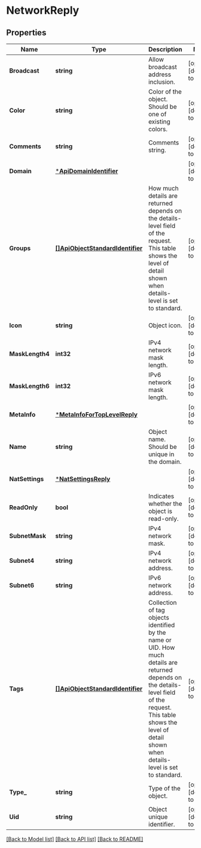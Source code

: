 # NetworkReply

## Properties
Name | Type | Description | Notes
------------ | ------------- | ------------- | -------------
**Broadcast** | **string** | Allow broadcast address inclusion. | [optional] [default to null]
**Color** | **string** | Color of the object. Should be one of existing colors. | [optional] [default to null]
**Comments** | **string** | Comments string. | [optional] [default to null]
**Domain** | [***ApiDomainIdentifier**](ApiDomainIdentifier.md) |  | [optional] [default to null]
**Groups** | [**[]ApiObjectStandardIdentifier**](ApiObjectStandardIdentifier.md) | How much details are returned depends on the details-level field of the request. This table shows the level of detail shown when details-level is set to standard. | [optional] [default to null]
**Icon** | **string** | Object icon. | [optional] [default to null]
**MaskLength4** | **int32** | IPv4 network mask length. | [optional] [default to null]
**MaskLength6** | **int32** | IPv6 network mask length. | [optional] [default to null]
**MetaInfo** | [***MetaInfoForTopLevelReply**](MetaInfoForTopLevelReply.md) |  | [optional] [default to null]
**Name** | **string** | Object name. Should be unique in the domain. | [optional] [default to null]
**NatSettings** | [***NatSettingsReply**](NatSettingsReply.md) |  | [optional] [default to null]
**ReadOnly** | **bool** | Indicates whether the object is read-only. | [optional] [default to null]
**SubnetMask** | **string** | IPv4 network mask. | [optional] [default to null]
**Subnet4** | **string** | IPv4 network address. | [optional] [default to null]
**Subnet6** | **string** | IPv6 network address. | [optional] [default to null]
**Tags** | [**[]ApiObjectStandardIdentifier**](ApiObjectStandardIdentifier.md) | Collection of tag objects identified by the name or UID. How much details are returned depends on the details-level field of the request. This table shows the level of detail shown when details-level is set to standard. | [optional] [default to null]
**Type_** | **string** | Type of the object. | [optional] [default to null]
**Uid** | **string** | Object unique identifier. | [optional] [default to null]

[[Back to Model list]](../README.md#documentation-for-models) [[Back to API list]](../README.md#documentation-for-api-endpoints) [[Back to README]](../README.md)


